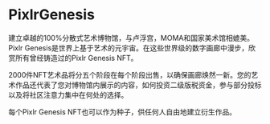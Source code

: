 # PixlrGenesis

建立卓越的100%分散式艺术博物馆，与卢浮宫，MOMA和国家美术馆相媲美。Pixlr Genesis是世界上基于艺术的元宇宙。在这些世界级的数字画廊中漫步，欣赏所有曾经铸造过的Pixlr Genesis NFT。

2000件NFT艺术品将分五个阶段在每个阶段出售，以确保画廊焕然一新。您的艺术作品还代表了您对博物馆内展示的内容，如何投资二级版税资金，参与部分投标以及将社区注意力集中在何处的选择。

每个Pixlr Genesis NFT也可以作为种子，供任何人自由地建立衍生作品。
